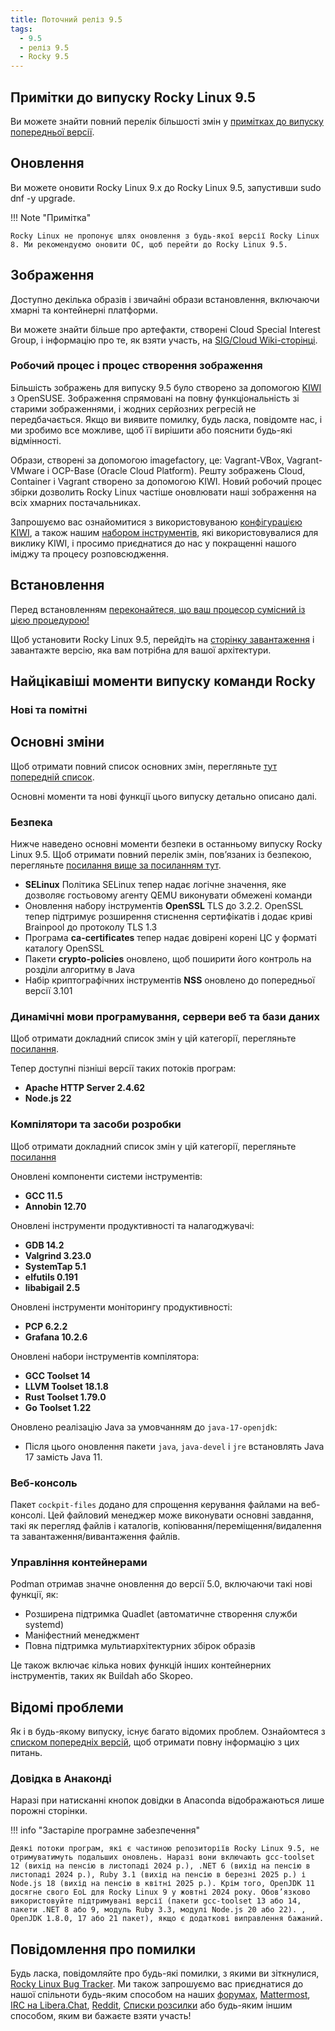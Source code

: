 ```yaml
---
title: Поточний реліз 9.5
tags:
  - 9.5
  - реліз 9.5
  - Rocky 9.5
---
```


## Примітки до випуску Rocky Linux 9.5

Ви можете знайти повний перелік більшості змін у [примітках до випуску попередньої версії](https://docs.redhat.com/en/documentation/red_hat_enterprise_linux/9/html-single/9.5_release_notes/index).

## Оновлення

Ви можете оновити Rocky Linux 9.x до Rocky Linux 9.5, запустивши sudo dnf -y upgrade.

!!! Note "Примітка"

```
Rocky Linux не пропонує шлях оновлення з будь-якої версії Rocky Linux 8. Ми рекомендуємо оновити ОС, щоб перейти до Rocky Linux 9.5.
```

## Зображення

Доступно декілька образів і звичайні образи встановлення, включаючи хмарні та контейнерні платформи.

Ви можете знайти більше про артефакти, створені Cloud Special Interest Group, і інформацію про те, як взяти участь, на [SIG/Cloud Wiki-сторінці](https://sig-cloud.rocky.page/).

### Робочий процес і процес створення зображення

Більшість зображень для випуску 9.5 було створено за допомогою [KIWI](https://github.com/OSInside/kiwi/) з OpenSUSE. Зображення спрямовані на повну функціональність зі старими зображеннями, і жодних серйозних регресій не передбачається. Якщо ви виявите помилку, будь ласка, повідомте нас, і ми зробимо все можливе, щоб її вирішити або пояснити будь-які відмінності.

Образи, створені за допомогою imagefactory, це: Vagrant-VBox, Vagrant-VMware і OCP-Base (Oracle Cloud Platform). Решту зображень Cloud, Container і Vagrant створено за допомогою KIWI. Новий робочий процес збірки дозволить Rocky Linux частіше оновлювати наші зображення на всіх хмарних постачальниках.

Запрошуємо вас ознайомитися з використовуваною [конфігурацією KIWI](https://git.resf.org/sig_core/rocky-kiwi-descriptions/src/branch/r9), а також нашим [набором інструментів](https://git.resf.org/sig_core/toolkit), які використовувалися для виклику KIWI, і просимо приєднатися до нас у покращенні нашого іміджу та процесу розповсюдження.

## Встановлення

Перед встановленням [переконайтеся, що ваш процесор сумісний із цією процедурою!](https://docs.rockylinux.org/gemstones/test_cpu_compat/)

Щоб установити Rocky Linux 9.5, перейдіть на [сторінку завантаження](https://rockylinux.org/download/) і завантажте версію, яка вам потрібна для вашої архітектури.

## Найцікавіші моменти випуску команди Rocky

### Нові та помітні

## Основні зміни

Щоб отримати повний список основних змін, перегляньте [тут попередній список](https://docs.redhat.com/en/documentation/red_hat_enterprise_linux/9/html-single/9.5_release_notes/index#overview-major-changes).

Основні моменти та нові функції цього випуску детально описано далі.

### Безпека

Нижче наведено основні моменти безпеки в останньому випуску Rocky Linux 9.5. Щоб отримати повний перелік змін, пов’язаних із безпекою, перегляньте [посилання вище за посиланням тут](https://docs.redhat.com/en/documentation/red_hat_enterprise_linux/9/html-single/9.5_release_notes/index#new-features-security).

- **SELinux** Політика SELinux тепер надає логічне значення, яке дозволяє гостьовому агенту QEMU виконувати обмежені команди
- Оновлення набору інструментів **OpenSSL** TLS до 3.2.2. OpenSSL тепер підтримує розширення стиснення сертифікатів і додає криві Brainpool до протоколу TLS 1.3
- Програма **ca-certificates** тепер надає довірені корені ЦС у форматі каталогу OpenSSL
- Пакети **crypto-policies** оновлено, щоб поширити його контроль на розділи алгоритму в Java
- Набір криптографічних інструментів **NSS** оновлено до попередньої версії 3.101

### Динамічні мови програмування, сервери веб та бази даних

Щоб отримати докладний список змін у цій категорії, перегляньте [посилання](https://docs.redhat.com/en/documentation/red_hat_enterprise_linux/9/html-single/9.5_release_notes/index#new-features-dynamic-programming-languages-web-and-database-servers).

Тепер доступні пізніші версії таких потоків програм:

- **Apache HTTP Server 2.4.62**
- **Node.js 22**

### Компілятори та засоби розробки

Щоб отримати докладний список змін у цій категорії, перегляньте [посилання](https://docs.redhat.com/en/documentation/red_hat_enterprise_linux/9/html-single/9.5_release_notes/index#new-features-compilers-and-development-tools)

Оновлені компоненти системи інструментів:

- **GCC 11.5**
- **Annobin 12.70**

Оновлені інструменти продуктивності та налагоджувачі:

- **GDB 14.2**
- **Valgrind 3.23.0**
- **SystemTap 5.1**
- **elfutils 0.191**
- **libabigail 2.5**

Оновлені інструменти моніторингу продуктивності:

- **PCP 6.2.2**
- **Grafana 10.2.6**

Оновлені набори інструментів компілятора:

- **GCC Toolset 14**
- **LLVM Toolset 18.1.8**
- **Rust Toolset 1.79.0**
- **Go Toolset 1.22**

Оновлено реалізацію Java за умовчанням до `java-17-openjdk`:

- Після цього оновлення пакети `java`, `java-devel` і `jre` встановлять Java 17 замість Java 11.

### Веб-консоль

Пакет `cockpit-files` додано для спрощення керування файлами на веб-консолі.
Цей файловий менеджер може виконувати основні завдання, такі як перегляд файлів і каталогів, копіювання/переміщення/видалення та завантаження/вивантаження файлів.

### Управління контейнерами

Podman отримав значне оновлення до версії 5.0, включаючи такі нові функції, як:

- Розширена підтримка Quadlet (автоматичне створення служби systemd)
- Маніфестний менеджмент
- Повна підтримка мультиархітектурних збірок образів

Це також включає кілька нових функцій інших контейнерних інструментів, таких як Buildah або Skopeo.

## Відомі проблеми

Як і в будь-якому випуску, існує багато відомих проблем. Ознайомтеся з [списком попередніх версій](https://docs.redhat.com/en/documentation/red_hat_enterprise_linux/9/html-single/9.5_release_notes/index#known-issues-installer-and-image-creation), щоб отримати повну інформацію з цих питань.

### Довідка в Анаконді

Наразі при натисканні кнопок довідки в Anaconda відображаються лише порожні сторінки.

!!! info "Застаріле програмне забезпечення"

```
Деякі потоки програм, які є частиною репозиторіїв Rocky Linux 9.5, не отримуватимуть подальших оновлень. Наразі вони включають gcc-toolset 12 (вихід на пенсію в листопаді 2024 р.), .NET 6 (вихід на пенсію в листопаді 2024 р.), Ruby 3.1 (вихід на пенсію в березні 2025 р.) і Node.js 18 (вихід на пенсію в квітні 2025 р.). Крім того, OpenJDK 11 досягне свого EoL для Rocky Linux 9 у жовтні 2024 року. Обов’язково використовуйте підтримувані версії (пакети gcc-toolset 13 або 14, пакети .NET 8 або 9, модуль Ruby 3.3, модулі Node.js 20 або 22). , OpenJDK 1.8.0, 17 або 21 пакет), якщо є додаткові виправлення бажаний.
```

## Повідомлення про помилки

Будь ласка, повідомляйте про будь-які помилки, з якими ви зіткнулися, [Rocky Linux Bug Tracker](https://bugs.rockylinux.org/). Ми також запрошуємо вас приєднатися до нашої спільноти будь-яким способом на наших [форумах](https://forums.rockylinux.org), [Mattermost](https://chat.rockylinux.org), [IRC на Libera.Chat](irc://irc.liberachat/rockylinux), [Reddit](https://reddit.com/r/rockylinux), [Списки розсилки](https://lists.resf.org) або будь-яким іншим способом, яким ви бажаєте взяти участь!
